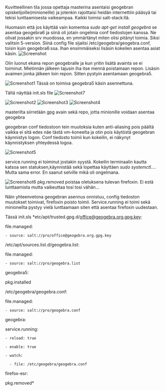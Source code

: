 Kuvitteellinen tila jossa opettaja masterina asentaisi geogebran opiskelijoille(minioneille) ja jotenkin rajoittaisi heidän internettiin pääsyä tai tekisi lunttaamisesta vaikeampaa. Kaikki toimisi salt-stack:llä.


Huomasin että jos käyttää vain komentoa *sudo apt-get install geogebra* se asentaa geogebra6 ja siinä oli jotain ongelmia conf tiedostojen kanssa. Ne olivat jossakin srv muodossa, en ymmärtänyt miten olisi pitänyt toimia. Siksi valitsin 5-version. Siinä config file sijaitsi /etc/geogebra/geogebra.conf, toisin kuin geogebra6:ssa.
Ihan ensimmäiseksi lisäsin kokeilen asentaa asiat käsin.
![Screenshot](https://i.imgur.com/UEBh4Ch.png)

Olin luonut ekana repon geogebralle ja kun yritin lisätä avainta se ei toiminut. Mietinnän jälkeen tajusin iha itse mennä poistamaan repon. Lisäsin avaimen jonka jälkeen loin repon. Sitten pystyin asentamaan geogebra5.

![Screenshot1](https://i.imgur.com/7MWqnJT.png) Tässä on toimiva geogebra5 käsin asennettuna.

Tältä näyttää init.sls file
![Screenshot7](https://i.imgur.com/BHS5Y2v.png) 

![Screenshot2](https://i.imgur.com/oKE7lIf.png)
![Screenshot3](https://i.imgur.com/DmpjGFt.png)
![Screenshot4](https://i.imgur.com/kNRjGFc.png)

masterilta siirretään gpg avain sekä repo, jotta minionille voidaan asentaa geogebra

geogebran conf tiedostoon tein muutoksia kuten anti-aliasing pois päältä vaikka ei sitä edes näe tästä vm-koneelta ja otin pois käytöstä geogebran käynnistys logon. Conf tiedosto toimii kun kokeilin, ei näkynyt käynnistyksen yhteydessä logoa.

![Screenshot5](https://i.imgur.com/twzLHPp.png)

service.running ei toiminut jostakin syystä. Kokeilin terminaalin kautta katsoa sen statuksen,käynnistää sekä lopettaa käyttäen *sudo systemctl...*. Mutta sama error.
En saanut selville mikä oli ongelmana.

![Screenshot6](https://i.imgur.com/YQfvhEi.png)
pkg.removed poistaa oletuksena tulevan firefoxin. Ei estä lunttaamista mutta vaikeuttaa tosi tosi vähän...

Näin yhteenvetona geogebran asennus onnistuu, config tiedoston muutokset toimivat, firefoxin poisto toimii.
Service.running ei toimi sekä minioneilta pystyy vielä lunttaamaan siten että asentaa firefoxin uudestaan.

Tässä init.sls
*etc/apt/trusted.gpg.d/office@geogebra.org.gpg.key:

  file.managed:

    - source: salt://pro/office@geogebra.org.gpg.key



/etc/apt/sources.list.d/geogebra.list:

  file.managed:

    - source: salt://pro/geogebra.list



geogebra5:

  pkg.installed



/etc/geogebra/geogebra.conf:

  file.managed:

    - source: salt://pro/geogebra.conf



geogebra:

  service.running:

    - reload: true

    - enable: true

    - watch:

      - file: /etc/geogebra/geogebra.conf



firefox-esr:

  pkg.removed*


